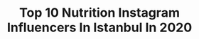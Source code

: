 ---
title: Top 10 Nutrition Instagram Influencers In Istanbul In 2020
description: >-
  Find top nutrition Instagram influencers in Istanbul in 2020. Most popular hashtags: #nutrition #istanbul #evdekal #19may.
platform: Instagram
profiles:
  - username: "dr.sametkeser"
    fullname: >-
      Samet Keser
    location: "Turkey"
    followers: 24278
    engagement: 814
    commentsToLikes: 0.065029
    id: ck15trztfjlfo0i19akabn4gk
    verified: true
    hashtags: "#turkiye, #movie, #martialarts, #warrior"
  - username: "cilgsplate"
    fullname: >-
      Cilgs Plate | Çılga’nın Tabağı
    location: "Turkey"
    followers: 41077
    engagement: 220
    commentsToLikes: 0.106121
    id: ck9hb3ooyf9ng0j788xjdl0te
    verified: false
    hashtags: "#light, #cikolatalikek, #stayhome, #hindistancevizi"
  - username: "handiysdiet"
    fullname: >-
      
    location: "Turkey"
    followers: 4290
    engagement: 1362
    commentsToLikes: 0.170448
    id: ckaotf0zrvnjx0i78tupcfbqn
    verified: false
    hashtags: "#bodrum, #ramadan, #iftartatl, #meslekas"
  - username: "sevcannmutfagi"
    fullname: >-
      Sevcan Cengiz
    location: "Turkey"
    followers: 20836
    engagement: 466
    commentsToLikes: 0.035216
    id: ck8t83fzziytv0j78pekpauy8
    verified: false
    hashtags: "#pancartur, #izmirbomba, #oreolumagnolia, #magnolia"
  - username: "delicioustastebyib"
    fullname: >-
      Ecz.İnci Bulut
    location: "Turkey"
    followers: 130871
    engagement: 241
    commentsToLikes: 0.018471
    id: ck0w6v4qyaf270i197vb1rr8z
    verified: false
    hashtags: "#bread, #sundaybrunch, #instagram, #omega3"
  - username: "bilgecediyet"
    fullname: >-
      
    location: "Turkey"
    followers: 9907
    engagement: 681
    commentsToLikes: 0.025334
    id: ck8tc41ksy7br0j78626mk0gl
    verified: false
    hashtags: "#pizzaforever, #cookies, #muffin, #fitpo"
  - username: "senasungurozgur"
    fullname: >-
      S e n a  Ö z g ü r
    location: "Turkey"
    followers: 17656
    engagement: 407
    commentsToLikes: 0.081405
    id: ck14ltqjcwftm0i19vrzp3e4n
    verified: false
    hashtags: "#coffeeshop, #yaziozleyenlere, #healthyfood, #healthy"
  - username: "chefaydinoglu__official"
    fullname: >-
      Aydın Aydınoğlu
    location: "Turkey"
    followers: 20115
    engagement: 382
    commentsToLikes: 0.022824
    id: ck14irx7ngww40i19ka7fo192
    verified: false
    hashtags: "#chocolovers, #cheflife, #successquotes, #cakeofinstagram"
  - username: "dytmugeozyurt"
    fullname: >-
      Uzman Diyetisyen Müge Özyurt🍀
    location: "Turkey"
    followers: 16977
    engagement: 240
    commentsToLikes: 0.047889
    id: ck5zmnifamvno0i14nlqvtdcd
    verified: false
    hashtags: "#yemek, #atat, #quarantine, #iftar"
  - username: "birkanpolatcom"
    fullname: >-
      Birkan Polat
    location: "Turkey"
    followers: 77991
    engagement: 538
    commentsToLikes: 0.026597
    id: ck6u6dyuvf1k70j710q9peoma
    verified: true
    hashtags: "#youtube, #evdekal, #goodnight, #1may"
---